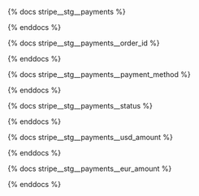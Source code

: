 {% docs stripe__stg__payments %}



{% enddocs %}

{% docs stripe__stg__payments__order_id %}



{% enddocs %}

{% docs stripe__stg__payments__payment_method %}



{% enddocs %}

{% docs stripe__stg__payments__status %}



{% enddocs %}

{% docs stripe__stg__payments__usd_amount %}



{% enddocs %}

{% docs stripe__stg__payments__eur_amount %}



{% enddocs %}
